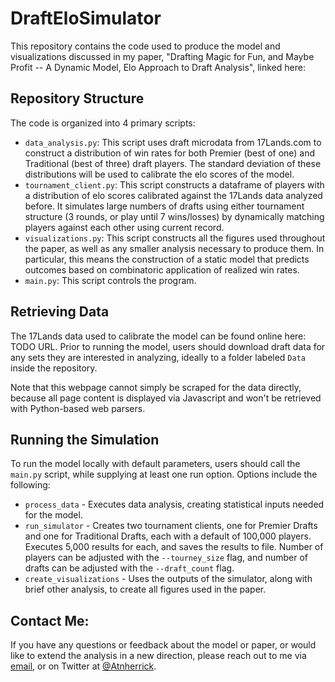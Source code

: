 # DraftEloSimulator

This repository contains the code used to produce the model and visualizations discussed in my paper, "Drafting Magic for Fun, and Maybe Profit -- A Dynamic Model, Elo Approach to Draft Analysis", linked here:

## Repository Structure

The code is organized into 4 primary scripts:

- `data_analysis.py`: This script uses draft microdata from 17Lands.com to construct a distribution of win rates for both Premier (best of one) and Traditional (best of three) draft players. The standard deviation of these distributions will be used to calibrate the elo scores of the model.
- `tournament_client.py`: This script constructs a dataframe of players with a distribution of elo scores calibrated against the 17Lands data analyzed before. It simulates large numbers of drafts using either tournament structure (3 rounds, or play until 7 wins/losses) by dynamically matching players against each other using current record.
- `visualizations.py`: This script constructs all the figures used throughout the paper, as well as any smaller analysis necessary to produce them. In particular, this means the construction of a static model that predicts outcomes based on combinatoric application of realized win rates.
- `main.py`: This script controls the program.

## Retrieving Data

The 17Lands data used to calibrate the model can be found online here: TODO URL. Prior to running the model, users should download draft data for any sets they are interested in analyzing, ideally to a folder labeled `Data` inside the repository. 

Note that this webpage cannot simply be scraped for the data directly, because all page content is displayed via Javascript and won't be retrieved with Python-based web parsers.

## Running the Simulation

To run the model locally with default parameters, users should call the `main.py` script, while supplying at least one run option. Options include the following:
  - `process_data` - Executes data analysis, creating statistical inputs needed for the model.
  - `run_simulator` - Creates two tournament clients, one for Premier Drafts and one for Traditional Drafts, each with a default of 100,000 players. Executes 5,000 results for each, and saves the results to file. Number of players can be adjusted with the `--tourney_size` flag, and number of drafts can be adjusted with the `--draft_count` flag.
  - `create_visualizations` - Uses the outputs of the simulator, along with brief other analysis, to create all figures used in the paper.

## Contact Me:

If you have any questions or feedback about the model or paper, or would like to extend the analysis in a new direction, please reach out to me via [email](mailto:atnherrick@gmail.com?subject=[GitHub]%20Draft%20Elo%20Model), or on Twitter at [@Atnherrick](https://mobile.twitter.com/atnherrick).

